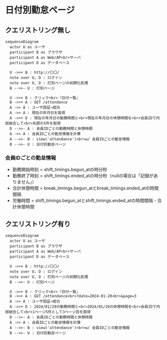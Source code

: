 # 日付別勤怠ページ

## クエリストリング無し

```mermaid
sequenceDiagram
  actor U as ユーザ
  participant B as ブラウザ
  participant A as Web/AP<br>サーバ
  participant D as データベース

  U ->>+ B : http://〇〇/
  note over U, D : ログイン
  note over U, D : 打刻ページの初期化処理
  B -->>- U : 打刻ページ

  U ->>+ B : クリック<br>『日付一覧』
  B ->>+ A : GET /attendance
  A ->> A : ユーザ認証→成功
  A ->> A : 現在の年月日を取得
  A ->>+ D : 現在の年月日の勤務時間と<br>現在の年月日の休憩時間を<br>会員IDで内部結合して<br>先頭の5件を取得
  D -->>- A : 会員IDごとの勤務時間と休憩時間
  A ->> A : 会員IDごとの勤怠情報を計算
  A -->>- B : view('attendance')<br>w/ 会員IDごとの勤怠情報
  B -->>- U : 日付別勤怠ページ
```

### 会員IDごとの勤怠情報

- 勤務開始時刻 = shift_timings.begun_atの時分秒
- 勤務終了時刻 = shift_timings.ended_atの時分秒（nullの場合は「記録がありません」）
- 合計休憩時間 = break_timings.begun_atとbreak_timings.ended_atの時間間隔
- 労働時間 = shift_timings.begun_atとshift_timings.ended_atの時間間隔 - 合計休憩時間

## クエリストリング有り

```mermaid
sequenceDiagram
  actor U as ユーザ
  participant B as ブラウザ
  participant A as Web/AP<br>サーバ
  participant D as データベース

  U ->>+ B : http://〇〇/
  note over U, D : ログイン
  note over U, D : 打刻ページの初期化処理
  B -->>- U : 打刻ページ

  U ->>+ B : クリック<br>『日付一覧』
  B ->>+ A : GET /attendance<br>?date=2024-01-20<br>&page=3
  A ->> A : ユーザ認証→成功
  A ->>+ D : 2024/01/20の勤務時間と<br>2024/01/20の休憩時間を<br>会員IDで内部結合して<br>1ページ5件として3ページ目を取得
  D -->>- A : 会員IDごとの勤務時間と休憩時間
  A ->> A : 会員IDごとの勤怠情報を計算
  A -->>- B : view('attendance')<br>w/ 会員IDごとの勤怠情報
  B -->>- U : 日付別勤怠ページ
```
